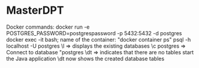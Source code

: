 # MasterDPT

Docker commands:
docker run -e POSTGRES_PASSWORD=postgrespassword -p 5432:5432 -d postgres
docker exec -it bash; name of the container: "docker container ps"
psql -h localhost -U postgres
\l => displays the existing databases
\c postgres => Connect to database "postgres
\dt => indicates that there are no tables
start the Java application
\dt now shows the created database tables
